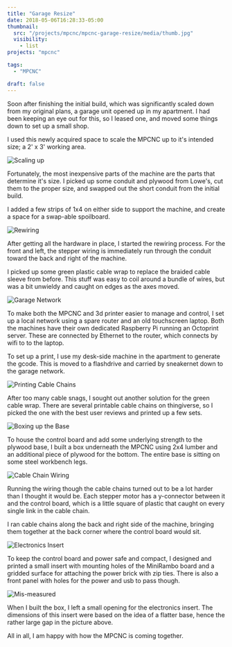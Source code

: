 ```yaml
---
title: "Garage Resize"
date: 2018-05-06T16:28:33-05:00
thumbnail:
  src: "/projects/mpcnc/mpcnc-garage-resize/media/thumb.jpg"
  visibility:
    - list
projects: "mpcnc"

tags:
  - "MPCNC"

draft: false
---
```


Soon after finishing the initial build, which was significantly scaled down from my original plans, a garage unit opened up in my apartment. I had been keeping an eye out for this, so I leased one, and moved some things down to set up a small shop.

I used this newly acquired space to scale the MPCNC up to it's intended size; a 2' x 3' working area.

![Scaling up](media/05mgr01.jpg)

Fortunately, the most inexpensive parts of the machine are the parts that determine it's size. I picked up some conduit and plywood from Lowe's, cut them to the proper size, and swapped out the short conduit from the initial build.

I added a few strips of 1x4 on either side to support the machine, and create a space for a swap-able spoilboard.

![Rewiring](media/05mgr02.jpg)

After getting all the hardware in place, I started the rewiring process. For the front and left, the stepper wiring is immediately run through the conduit toward the back and right of the machine.

I picked up some green plastic cable wrap to replace the braided cable sleeve from before. This stuff was easy to coil around a bundle of wires, but was a bit unwieldy and caught on edges as the axes moved.

![Garage Network](media/05mgr03.jpg)

To make both the MPCNC and 3d printer easier to manage and control, I set up a local network using a spare router and an old touchscreen laptop. Both the machines have their own dedicated Raspberry Pi running an Octoprint server. These are connected by Ethernet to the router, which connects by wifi to to the laptop.

To set up a print, I use my desk-side machine in the apartment to generate the gcode. This is moved to a flashdrive and carried by sneakernet down to the garage network.  

![Printing Cable Chains](media/05mgr04.jpg)

After too many cable snags, I sought out another solution for the green cable wrap. There are several printable cable chains on thingiverse, so I picked the one with the best user reviews and printed up a few sets.

![Boxing up the Base](media/05mgr05.jpg)

To house the control board and add some underlying strength to the plywood base, I built a box underneath the MPCNC using 2x4 lumber and an additional piece of plywood for the bottom. The entire base is sitting on some steel workbench legs.

![Cable Chain Wiring](media/05mgr06.jpg)

Running the wiring though the cable chains turned out to be a lot harder than I thought it would be. Each stepper motor has a y-connector between it and the control board, which is a little square of plastic that caught on every single link in the cable chain.

I ran cable chains along the back and right side of the machine, bringing them together at the back corner where the control board would sit.

![Electronics Insert](media/05mgr07.jpg)

To keep the control board and power safe and compact, I designed and printed a small insert with mounting holes of the MiniRambo board and a gridded surface for attaching the power brick with zip ties. There is also a front panel with holes for the power and usb to pass though.

![Mis-measured](media/05mgr09.jpg)

When I built the box, I left a small opening for the electronics insert. The dimensions of this insert were based on the idea of a flatter base, hence the rather large gap in the picture above.

All in all, I am happy with how the MPCNC is coming together.